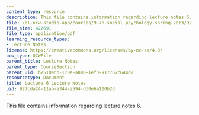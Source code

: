 ```yaml
---
content_type: resource
description: This file contains information regarding lecture notes 6.
file: /ol-ocw-studio-app/courses/9-70-social-psychology-spring-2013/927cda2411aba344a594dd0e6a120b2d_MIT9_70S13_Lect6.pdf
file_size: 427691
file_type: application/pdf
learning_resource_types:
- Lecture Notes
license: https://creativecommons.org/licenses/by-nc-sa/4.0/
ocw_type: OCWFile
parent_title: Lecture Notes
parent_type: CourseSection
parent_uid: b7510edb-170e-a880-1ef3-917767c644d2
resourcetype: Document
title: Lecture 6 Lecture Notes
uid: 927cda24-11ab-a344-a594-dd0e6a120b2d
---
```

This file contains information regarding lecture notes 6.